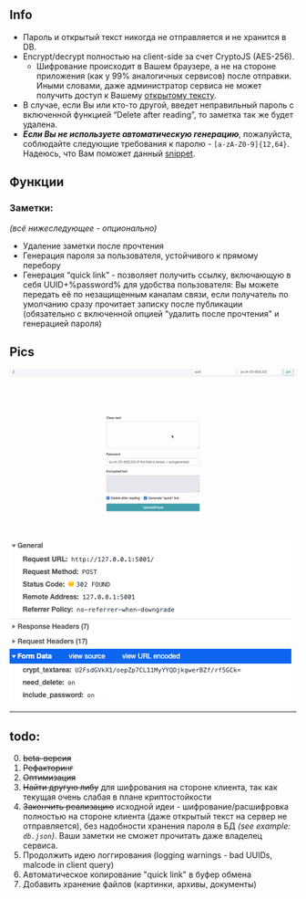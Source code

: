 ## Info

- Пароль и открытый текст никогда не отправляется и не хранится в DB.
- Encrypt/decrypt полностью на client-side за счет CryptoJS (AES-256). 
  - Шифрование происходит в Вашем браузере, а не на стороне приложения (как у 99% аналогичных сервисов) после отправки. Иными словами, даже администратор сервиса не может получить доступ к Вашему [открытому тексту](https://ru.wikipedia.org/wiki/Открытый_текст). 
- В случае, если Вы или кто-то другой, введет неправильный пароль с включенной функцией “Delete after reading”, то заметка так же будет удалена.
- ***Если Вы не используете автоматическую генерацию***, пожалуйста, соблюдайте следующие требования к паролю - `[a-zA-Z0-9]{12,64}`. Надеюсь, что Вам поможет данный [snippet](https://gist.github.com/delyee/3784638497a97ab5938e0248dc20e1f1).

## Функции

### Заметки:

*(всё нижеследующее - опционально)*

- Удаление заметки после прочтения
- Генерация пароля за пользователя, устойчивого к прямому перебору 
- Генерация “quick link” - позволяет получить ссылку, включающую в себя UUID+%password% для удобства пользователя: Вы можете передать её по незащищенным каналам связи, если получатель по умолчанию сразу прочитает записку после публикации (обязательно с включенной опцией "удалить после прочтения" и генерацией пароля)



## Pics

![](./static/README.gif)



![](payload.png)

---

## todo:


0. ~~beta-версия~~
1. ~~Рефакторинг~~
2. ~~Оптимизация~~
3. ~~Найти другую либу~~ для шифрования на стороне клиента, так как текущая очень слабая в плане криптостойкости
4. ~~Закончить реализацию~~ исходной идеи - шифрование/расшифровка полностью на стороне клиента (даже открытый текст на сервер не отправляется), без надобности хранения пароля в БД *(see example: `db.json`)*. Ваши заметки не сможет прочитать даже владелец сервиса.
5. Продолжить идею логгирования (logging warnings - bad UUIDs, malcode in client query)
6. Автоматическое копирование "quick link" в буфер обмена
7. Добавить хранение файлов (картинки, архивы, документы)